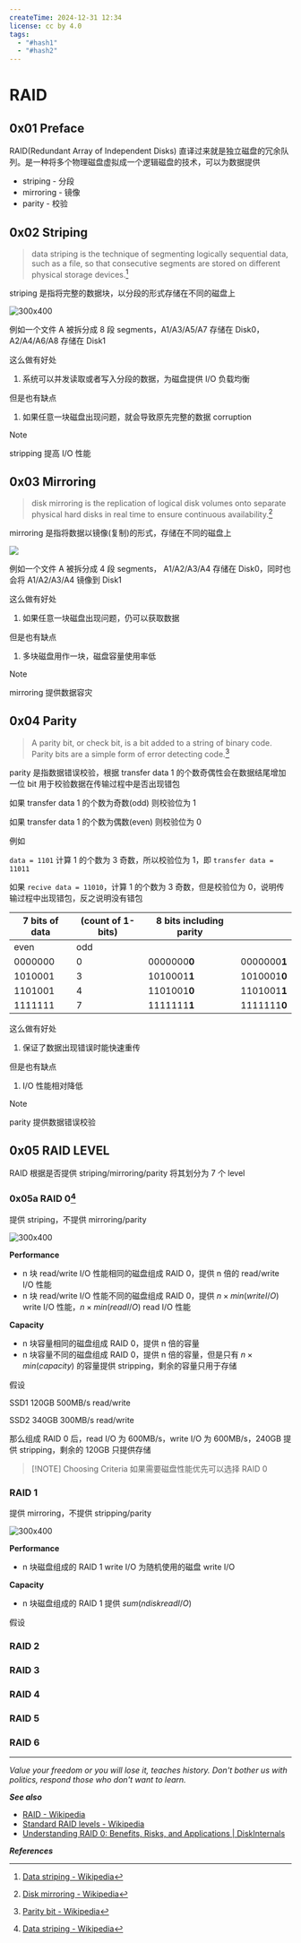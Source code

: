 ```yaml
---
createTime: 2024-12-31 12:34
license: cc by 4.0
tags:
  - "#hash1"
  - "#hash2"
---
```


# RAID

## 0x01 Preface

RAID(Redundant Array of Independent Disks) 直译过来就是独立磁盘的冗余队列。是一种将多个物理磁盘虚拟成一个逻辑磁盘的技术，可以为数据提供

- striping - 分段
- mirroring - 镜像
- parity - 校验

## 0x02 Striping

> data striping is the technique of segmenting logically sequential data, such as a file, so that consecutive segments are stored on different physical storage devices.[^1]

striping 是指将完整的数据块，以分段的形式存储在不同的磁盘上

![300x400](https://upload.wikimedia.org/wikipedia/commons/c/cf/Data_striping_example.svg)

例如一个文件 A 被拆分成 8 段 segments，A1/A3/A5/A7 存储在 Disk0，A2/A4/A6/A8 存储在 Disk1

这么做有好处

1. 系统可以并发读取或者写入分段的数据，为磁盘提供 I/O 负载均衡

但是也有缺点

1. 如果任意一块磁盘出现问题，就会导致原先完整的数据 corruption

> [!NOTE]
> stripping 提高 I/O 性能

## 0x03 Mirroring

> disk mirroring is the replication of logical disk volumes onto separate physical hard disks in real time to ensure continuous availability.[^2]

mirroring 是指将数据以镜像(复制)的形式，存储在不同的磁盘上

![](https://upload.wikimedia.org/wikipedia/commons/0/05/Raid1_Version_for_Wiki.jpg)

例如一个文件 A 被拆分成 4 段 segments， A1/A2/A3/A4 存储在 Disk0，同时也会将 A1/A2/A3/A4 镜像到 Disk1

这么做有好处

1. 如果任意一块磁盘出现问题，仍可以获取数据

但是也有缺点

1. 多块磁盘用作一块，磁盘容量使用率低

> [!NOTE] 
> mirroring 提供数据容灾

## 0x04 Parity

> A parity bit, or check bit, is a bit added to a string of binary code. Parity bits are a simple form of error detecting code.[^3]

parity 是指数据错误校验，根据 transfer data 1 的个数奇偶性会在数据结尾增加一位 bit 用于校验数据在传输过程中是否出现错包 

如果 transfer data 1 的个数为奇数(odd) 则校验位为 1

如果 transfer data 1 的个数为偶数(even) 则校验位为 0

例如

`data = 1101` 计算 1 的个数为 3 奇数，所以校验位为 1，即 `transfer data = 11011`

如果 `recive data = 11010`，计算 1 的个数为 3 奇数，但是校验位为 0，说明传输过程中出现错包，反之说明没有错包

| 7 bits of data | (count of 1-bits) | 8 bits including parity |              |
| -------------- | ----------------- | ----------------------- | ------------ |
| even           | odd               |                         |              |
| 0000000        | 0                 | 0000000**0**            | 0000000**1** |
| 1010001        | 3                 | 1010001**1**            | 1010001**0** |
| 1101001        | 4                 | 1101001**0**            | 1101001**1** |
| 1111111        | 7                 | 1111111**1**            | 1111111**0** |

这么做有好处

1. 保证了数据出现错误时能快速重传

但是也有缺点

1. I/O 性能相对降低

> [!NOTE] 
> parity 提供数据错误校验

## 0x05 RAID LEVEL

RAID 根据是否提供 striping/mirroring/parity 将其划分为 7 个 level

### 0x05a RAID 0[^1]

提供 striping，不提供 mirroring/parity

![300x400](https://upload.wikimedia.org/wikipedia/commons/9/9b/RAID_0.svg)

**Performance**

- n 块 read/write I/O 性能相同的磁盘组成 RAID 0，提供 n 倍的 read/write I/O 性能
- n 块 read/write I/O 性能不同的磁盘组成 RAID 0，提供 $n \times min(write I/O)$ write I/O 性能，$n \times min(read I/O)$ read I/O 性能

**Capacity**

- n 块容量相同的磁盘组成 RAID 0，提供 n 倍的容量
- n 块容量不同的磁盘组成 RAID 0，提供 n 倍的容量，但是只有 $n \times min(capacity)$ 的容量提供 stripping，剩余的容量只用于存储

假设 

SSD1 120GB 500MB/s read/write

SSD2 340GB 300MB/s read/write

那么组成 RAID 0 后，read I/O 为 600MB/s，write I/O 为 600MB/s，240GB 提供 stripping，剩余的 120GB 只提供存储

> [!NOTE] Choosing Criteria
> 如果需要磁盘性能优先可以选择 RAID 0

### RAID 1

提供 mirroring，不提供 stripping/parity

![300x400](https://upload.wikimedia.org/wikipedia/commons/b/b7/RAID_1.svg)

**Performance**

- n 块磁盘组成的 RAID 1 write I/O 为随机使用的磁盘 write I/O

**Capacity**

- n 块磁盘组成的 RAID 1 提供 $sum(n disk read I/O)$

假设


### RAID 2

### RAID 3

### RAID 4

### RAID 5

### RAID 6

---
*Value your freedom or you will lose it, teaches history. Don't bother us with politics, respond those who don't want to learn.*

***See also***

- [RAID - Wikipedia](https://en.wikipedia.org/wiki/RAID)
- [Standard RAID levels - Wikipedia](https://en.wikipedia.org/wiki/Standard_RAID_levels)
- [Understanding RAID 0: Benefits, Risks, and Applications \| DiskInternals](https://www.diskinternals.com/raid-recovery/understanding-raid-0/)

***References***

[^1]:[Data striping - Wikipedia](https://en.wikipedia.org/wiki/Data_striping)
[^2]:[Disk mirroring - Wikipedia](https://en.wikipedia.org/wiki/Disk_mirroring)
[^3]:[Parity bit - Wikipedia](https://en.wikipedia.org/wiki/Parity_bit)
